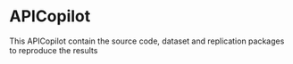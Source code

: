 # APICopilot
This APICopilot contain the source code, dataset and replication packages to reproduce the results
